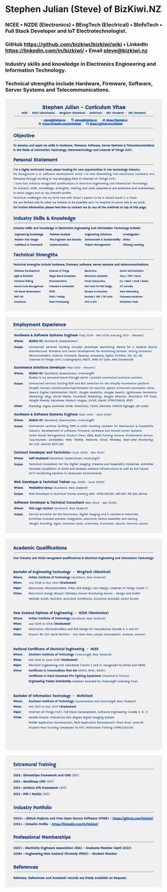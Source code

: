 # Stephen Julian (Steve) of BizKiwi.NZ
### NCEE • NZDE (Electronics) • BEngTech (Electrical) • BInfoTech • Full Stack Developer and IoT Electrotechnologist. ####
### GitHub https://github.com/bizkiwi/bizkiwi/wiki • LinkedIn https://linkedin.com/in/bizkiwi/ • Email steve@bizkiwi.nz ###
### Industry skills and knowledge in Electronics Engineering and Information Technology. ###
### Technical strengths include Hardware, Firmware, Software, Server Systems and Telecommunications. ###

####  ####
####  ####
              
![sj-cv-p1](https://github.com/bizkiwi/bizkiwi/blob/main/docs/sj-p1.jpg)

![sj-cv-p2](https://github.com/bizkiwi/bizkiwi/blob/main/docs/sj-p2.jpg)

![sj-cv-p3](https://github.com/bizkiwi/bizkiwi/blob/main/docs/sj-p3.jpg)

![sj-cv-p4](https://github.com/bizkiwi/bizkiwi/blob/main/docs/sj-p4.jpg)


